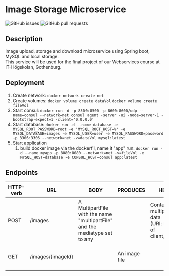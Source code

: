          
# Image Storage Microservice

![GitHub issues](https://img.shields.io/github/issues-raw/patlenlix/image-storage)
![GitHub pull requests](https://img.shields.io/github/issues-pr/patlenlix/image-storage)

## Description

Image upload, storage and download microservice using Spring boot, MySQL and local storage. <br/>
This service will be used for the final project of our Webservices course at IT-Högskolan, Gothenburg.

## Deployment

1. Create network:
   `docker network create net`
2. Create volumes:
   `docker volume create dataVol`
   `docker volume create fileVol`
3. Start consul:
   `docker run -d -p 8500:8500 -p 8600:8600/udp --name=consul --network=net consul agent -server -ui -node=server-1 -bootstrap-expect=1 -client='0.0.0.0'
   `
4. Start database:
   `docker run -d --name database -e MYSQL_ROOT_PASSWORD=root -e 'MYSQL_ROOT_HOST=%' -e MYSQL_DATABASE=images -e MYSQL_USER=user -e MYSQL_PASSWORD=password -p 3306:3306 --network=net -v=dataVol mysql:latest
   `
5. Start application
   1. build docker image via the dockerfil, name it "app"
   run: `docker run -d --name myapp -p 8080:8080 --network=net -v=fileVol -e MYSQL_HOST=database -e CONSUL_HOST=consul app:latest`

## Endpoints

| HTTP-verb | URL               | BODY                                                                      | PRODUCES     | HEADER                             | Info                                   |
|-----------|-------------------|---------------------------------------------------------------------------|--------------|------------------------------------|----------------------------------------|
| POST      | /images           | A MultipartFile with the name "multipartFile" and the mediatype set to any |              | Content-Type: multipart/form-data</br> (URI: location of client/gateway)| Uploads an image                       |
| GET       | /images/{imageId} |                                                                           | An image file |                                    | Downloads an image with id = {imageId} |
